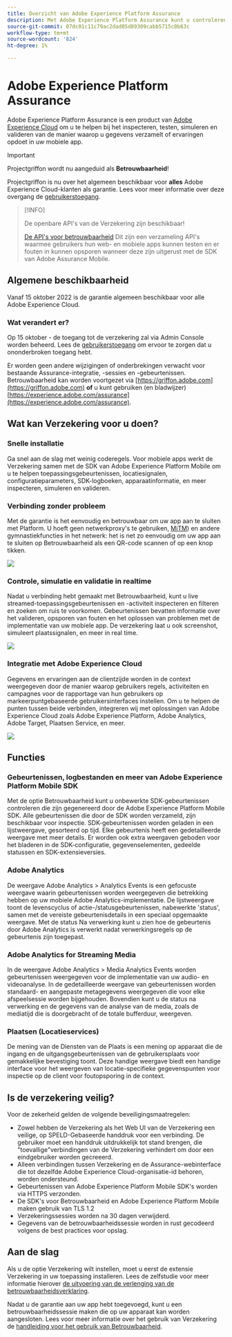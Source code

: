 ```yaml
---
title: Overzicht van Adobe Experience Platform Assurance
description: Met Adobe Experience Platform Assurance kunt u controleren, testen, simuleren en valideren hoe u gegevens verzamelt of ervaringen opdoet in uw mobiele toepassingen.
source-git-commit: 07dc01c11c79ac2dad05d89309cabb5715c0b63c
workflow-type: tm+mt
source-wordcount: '824'
ht-degree: 1%

---
```



# Adobe Experience Platform Assurance

Adobe Experience Platform Assurance is een product van [Adobe Experience Cloud](https://www.adobe.com/experience-cloud.html) om u te helpen bij het inspecteren, testen, simuleren en valideren van de manier waarop u gegevens verzamelt of ervaringen opdoet in uw mobiele app.

>[!IMPORTANT]
>
> Projectgriffon wordt nu aangeduid als **Betrouwbaarheid**!
>
> Projectgriffon is nu over het algemeen beschikbaar voor **alles** Adobe Experience Cloud-klanten als garantie. Lees voor meer informatie over deze overgang de [gebruikerstoegang](./user-access.md).

>[!INFO]
>
>De openbare API&#39;s van de Verzekering zijn beschikbaar!
>
>[De API&#39;s voor betrouwbaarheid](https://developer.adobe.com/adobe-assurance-public-apis/) Dit zijn een verzameling API&#39;s waarmee gebruikers hun web- en mobiele apps kunnen testen en er fouten in kunnen opsporen wanneer deze zijn uitgerust met de SDK van Adobe Assurance Mobile.

## Algemene beschikbaarheid

Vanaf 15 oktober 2022 is de garantie algemeen beschikbaar voor alle Adobe Experience Cloud.

### Wat verandert er?

Op 15 oktober - de toegang tot de verzekering zal via Admin Console worden beheerd. Lees de [gebruikerstoegang](./user-access.md) om ervoor te zorgen dat u ononderbroken toegang hebt.

Er worden geen andere wijzigingen of onderbrekingen verwacht voor bestaande Assurance-integratie, -sessies en -gebeurtenissen. Betrouwbaarheid kan worden voortgezet via [https://griffon.adobe.com](https://griffon.adobe.com) **of** u kunt gebruiken (en bladwijzer) [https://experience.adobe.com/assurance](https://experience.adobe.com/assurance).

## Wat kan Verzekering voor u doen?

### Snelle installatie

Ga snel aan de slag met weinig coderegels. Voor mobiele apps werkt de Verzekering samen met de SDK van Adobe Experience Platform Mobile om u te helpen toepassingsgebeurtenissen, locatiesignalen, configuratieparameters, SDK-logboeken, apparaatinformatie, en meer inspecteren, simuleren en valideren.

### Verbinding zonder probleem

Met de garantie is het eenvoudig en betrouwbaar om uw app aan te sluiten met Platform. U hoeft geen netwerkproxy&#39;s te gebruiken, [MiTM](https://en.wikipedia.org/wiki/Man-in-the-middle_attack)) en andere gymnastiekfuncties in het netwerk: het is net zo eenvoudig om uw app aan te sluiten op Betrouwbaarheid als een QR-code scannen of op een knop tikken.

![](./images/index/no-hassle-connection.png)

### Controle, simulatie en validatie in realtime

Nadat u verbinding hebt gemaakt met Betrouwbaarheid, kunt u live streamed-toepassingsgebeurtenissen en -activiteit inspecteren en filteren en zoeken om ruis te voorkomen. Gebeurtenissen bevatten informatie over het valideren, opsporen van fouten en het oplossen van problemen met de implementatie van uw mobiele app. De verzekering laat u ook screenshot, simuleert plaatssignalen, en meer in real time.

![](./images/index/real-time-insepction.png)

### Integratie met Adobe Experience Cloud

Gegevens en ervaringen aan de clientzijde worden in de context weergegeven door de manier waarop gebruikers regels, activiteiten en campagnes voor de rapportage van hun gebruikers op markeerpuntgebaseerde gebruikersinterfaces instellen. Om u te helpen de punten tussen beide verbinden, integreren wij met oplossingen van Adobe Experience Cloud zoals Adobe Experience Platform, Adobe Analytics, Adobe Target, Plaatsen Service, en meer.

![](./images/index/integration.png)

## Functies

### Gebeurtenissen, logbestanden en meer van Adobe Experience Platform Mobile SDK

Met de optie Betrouwbaarheid kunt u onbewerkte SDK-gebeurtenissen controleren die zijn gegenereerd door de Adobe Experience Platform Mobile SDK. Alle gebeurtenissen die door de SDK worden verzameld, zijn beschikbaar voor inspectie. SDK-gebeurtenissen worden geladen in een lijstweergave, gesorteerd op tijd. Elke gebeurtenis heeft een gedetailleerde weergave met meer details. Er worden ook extra weergaven geboden voor het bladeren in de SDK-configuratie, gegevenselementen, gedeelde statussen en SDK-extensieversies.

### Adobe Analytics

De weergave Adobe Analytics > Analytics Events is een gefocuste weergave waarin gebeurtenissen worden weergegeven die betrekking hebben op uw mobiele Adobe Analytics-implementatie. De lijstweergave toont de levenscyclus of actie-/statusgebeurtenissen, nabewerkte &#39;status&#39;, samen met de vereiste gebeurtenisdetails in een speciaal opgemaakte weergave. Met de status Na verwerking kunt u zien hoe de gebeurtenis door Adobe Analytics is verwerkt nadat verwerkingsregels op de gebeurtenis zijn toegepast.

### Adobe Analytics for Streaming Media

In de weergave Adobe Analytics > Media Analytics Events worden gebeurtenissen weergegeven voor de implementatie van uw audio- en videoanalyse. In de gedetailleerde weergave van gebeurtenissen worden standaard- en aangepaste metagegevens weergegeven die voor elke afspeelsessie worden bijgehouden. Bovendien kunt u de status na verwerking en de gegevens van de analyse van de media, zoals de mediatijd die is doorgebracht of de totale bufferduur, weergeven.

### Plaatsen (Locatieservices)

De mening van de Diensten van de Plaats is een mening op apparaat die de ingang en de uitgangsgebeurtenissen van de gebruikersplaats voor gemakkelijke bevestiging toont. Deze handige weergave biedt een handige interface voor het weergeven van locatie-specifieke gegevenspunten voor inspectie op de client voor foutopsporing in de context.

## Is de verzekering veilig?

Voor de zekerheid gelden de volgende beveiligingsmaatregelen:

* Zowel hebben de Verzekering als het Web UI van de Verzekering een veilige, op SPELD-Gebaseerde handdruk voor een verbinding. De gebruiker moet een handdruk uitdrukkelijk tot stand brengen, die &quot;toevallige&quot;verbindingen van de Verzekering verhindert om door een eindgebruiker worden gecreeerd.
* Alleen verbindingen tussen Verzekering en de Assurance-webinterface die tot dezelfde Adobe Experience Cloud-organisatie-id behoren, worden ondersteund.
* Gebeurtenissen van Adobe Experience Platform Mobile SDK&#39;s worden via HTTPS verzonden.
* De SDK&#39;s voor Betrouwbaarheid en Adobe Experience Platform Mobile maken gebruik van TLS 1.2
* Verzekeringssessies worden na 30 dagen verwijderd.
* Gegevens van de betrouwbaarheidssessie worden in rust gecodeerd volgens de best practices voor opslag.

## Aan de slag

Als u de optie Verzekering wilt instellen, moet u eerst de extensie Verzekering in uw toepassing installeren. Lees de zelfstudie voor meer informatie hierover [de uitvoering van de verlenging van de betrouwbaarheidsverklaring](https://developer.adobe.com/client-sdks/documentation/platform-assurance-sdk/#add-the-aep-assurance-extension-to-your-app).

Nadat u de garantie aan uw app hebt toegevoegd, kunt u een betrouwbaarheidssessie maken die op uw apparaat kan worden aangesloten. Lees voor meer informatie over het gebruik van Verzekering de [handleiding voor het gebruik van Betrouwbaarheid](./tutorials/using-assurance.md).
